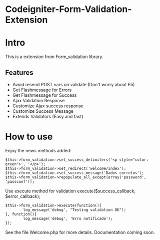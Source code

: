 # Codeigniter-Form-Validation-Extension
# Intro
This is a extension from Form_validation library.
## Features
* Avoid resend POST vars on validate (Don't worry about F5)
* Get Flashmessage for Errors
* Get Flashmessage for Success
* Ajax Validation Response
* Customize Ajax success response
* Customize Success Message
* Extends Validators (Easy and fast)

# How to use
Enjoy the news methods added:
```
$this->form_validation->set_success_delimiters('<p style="color: green">', '</p>');
$this->form_validation->set_redirect('welcome/index');
$this->form_validation->set_success_message('Dados corretos');
$this->form_validation->repopulate_all_except(array('password', 'passconf'));
```
Use execute method for validation
execute($success_callback, $error_callback);
```
$this->form_validation->execute(function(){ 
		log_message('debug', "Testing validation OK"); 
}, function(){
		log_message('debug', 'Erro notificado');
});
```
See the file Welcome.php for more details.
Documentation coming soon.
